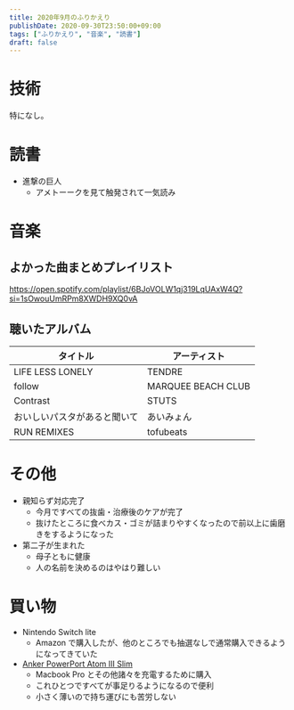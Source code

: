 ```yaml
---
title: 2020年9月のふりかえり
publishDate: 2020-09-30T23:50:00+09:00
tags: ["ふりかえり", "音楽", "読書"]
draft: false
---
```


# 技術

特になし。

# 読書

- 進撃の巨人
  - アメトーークを見て触発されて一気読み

# 音楽

## よかった曲まとめプレイリスト

https://open.spotify.com/playlist/6BJoVOLW1qj319LqUAxW4Q?si=1sOwouUmRPm8XWDH9XQ0vA

## 聴いたアルバム

| タイトル                     | アーティスト       |
| ---------------------------- | ------------------ |
| LIFE LESS LONELY             | TENDRE             |
| follow                       | MARQUEE BEACH CLUB |
| Contrast                     | STUTS              |
| おいしいパスタがあると聞いて | あいみょん         |
| RUN REMIXES                  | tofubeats          |

# その他

- 親知らず対応完了
  - 今月ですべての抜歯・治療後のケアが完了
  - 抜けたところに食べカス・ゴミが詰まりやすくなったので前以上に歯磨きをするようになった
- 第二子が生まれた
  - 母子ともに健康
  - 人の名前を決めるのはやはり難しい

# 買い物

- Nintendo Switch lite
  - Amazon で購入したが、他のところでも抽選なしで通常購入できるようになってきていた
- [Anker PowerPort Atom III Slim](https://www.amazon.co.jp/dp/B07ZNFR6BF/)
  - Macbook Pro とその他諸々を充電するために購入
  - これひとつですべてが事足りるようになるので便利
  - 小さく薄いので持ち運びにも苦労しない
